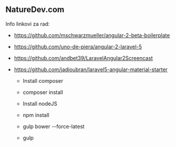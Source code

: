 ## NatureDev.com

Info linkovi za rad:

* https://github.com/mschwarzmueller/angular-2-beta-boilerplate
* https://github.com/uno-de-piera/angular-2-laravel-5
* https://github.com/andbet39/LaravelAngular2Screencast
* https://github.com/jadjoubran/laravel5-angular-material-starter


    - Install composer

    - composer install

    - Install nodeJS

    - npm install

    - gulp bower --force-latest

    - gulp